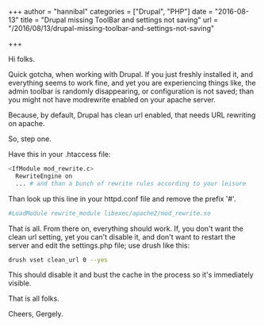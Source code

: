 +++
author = "hannibal"
categories = ["Drupal", "PHP"]
date = "2016-08-13"
title = "Drupal missing ToolBar and settings not saving"
url = "/2016/08/13/drupal-missing-toolbar-and-settings-not-saving"

+++

Hi folks.

Quick gotcha, when working with Drupal. If you just freshly installed it, and everything seems to work fine, and yet you are experiencing things like, the admin toolbar is randomly disappearing, or configuration is not saved; than you might not have modrewrite enabled on your apache server.

Because, by default, Drupal has clean url enabled, that needs URL rewriting on apache.

So, step one.

Have this in your .htaccess file:
~~~bash
<IfModule mod_rewrite.c>
  RewriteEngine on
  ... # and than a bunch of rewrite rules according to your leisure
~~~

Than look up this line in your httpd.conf file and remove the prefix '#'.
~~~bash
#LoadModule rewrite_module libexec/apache2/mod_rewrite.so
~~~

That is all. From there on, everything should work. If, you don't want the clean url setting, yet you can't disable it, and don't want to restart the server and edit the settings.php file; use drush like this:

~~~bash
drush vset clean_url 0 --yes
~~~

This should disable it and bust the cache in the process so it's immediately visible.

That is all folks.

Cheers,
Gergely.

